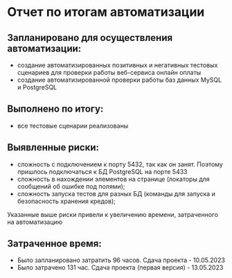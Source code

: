 # Отчет по итогам автоматизации

## Запланировано для осуществления автоматизации:

- создание автоматизированных позитивных и негативных тестовых сценариев для проверки работы веб-сервиса онлайн оплаты
- создание автоматизированной проверки работы баз данных MySQL и PostgreSQL

## Выполнено по итогу:

- все тестовые сценарии реализованы

## Выявленные риски:

- сложность c подключением к порту 5432, так как он занят. Поэтому пришлось подключаться к БД PostgreSQL на порте 5433
- сложность в нахождении элементов на странице (локаторы для сообщений об ошибке под полями);
- сложность запуска тестов для разных БД (команды для запуска и безопасность хранения кредов);

Указанные выше риски привели к увеличению времени, затраченного на автоматизацию

## Затраченное время:

- Было запланировано затратить 96 часов. Сдача проекта - 10.05.2023
- Было затрачено 131 час. Сдача проекта (первая версия) - 13.05.2023

